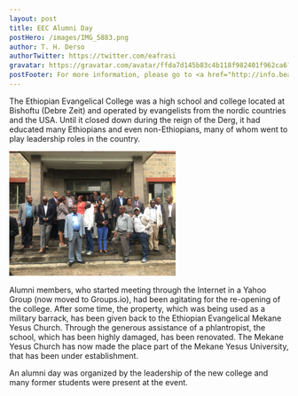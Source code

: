 ```yaml
---
layout: post
title: EEC Alumni Day
postHero: /images/IMG_5883.png
author: T. H. Derso
authorTwitter: https://twitter.com/eafrasi
gravatar: https://gravatar.com/avatar/ffda7d145b83c4b118f982401f962ca6?s=150
postFooter: For more information, please go to <a href="http://info.beatihagosa.org">Beati Hagosa</a>.
---
```


The Ethiopian Evangelical College was a high school and college located at Bishoftu (Debre Zeit) and operated by evangelists from the nordic countries and the USA. Until it closed down during the reign of the Derg, it had educated many Ethiopians and even non-Ethiopians, many of whom went to play leadership roles in the country.

<img src="/images/IMG_9968.png" alt="EECians" class="pull-right" />

Alumni members, who started meeting through the Internet in a Yahoo Group (now moved to Groups.io), had been agitating for the re-opening of the college. After some time, the property, which was being used as a military barrack, has been given back to the Ethiopian Evangelical Mekane Yesus Church. Through the generous assistance of a phlantropist, the school, which has been highly damaged, has been renovated. The Mekane Yesus Church has now made the place part of the Mekane Yesus University, that has been under establishment.

An alumni day was organized by the leadership of the new college and many former students were present at the event.
